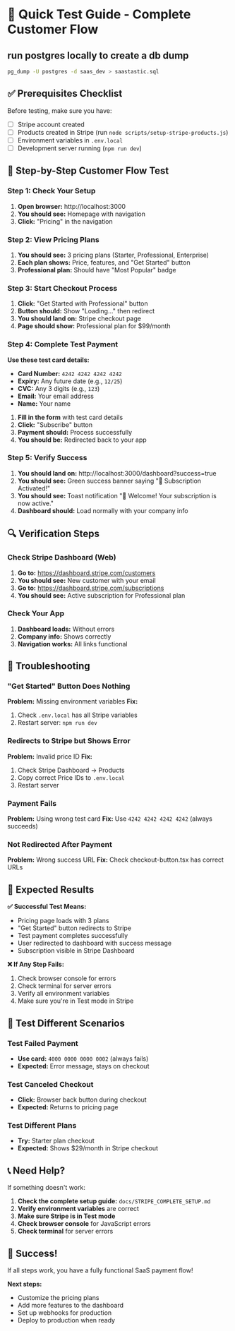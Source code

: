 # 🚀 Quick Test Guide - Complete Customer Flow
## run postgres locally to create a db dump

```bash
pg_dump -U postgres -d saas_dev > saastastic.sql
```

## ✅ Prerequisites Checklist

Before testing, make sure you have:
- [ ] Stripe account created
- [ ] Products created in Stripe (run `node scripts/setup-stripe-products.js`)
- [ ] Environment variables in `.env.local`
- [ ] Development server running (`npm run dev`)

## 🎯 Step-by-Step Customer Flow Test

### Step 1: Check Your Setup
1. **Open browser:** http://localhost:3000
2. **You should see:** Homepage with navigation
3. **Click:** "Pricing" in the navigation

### Step 2: View Pricing Plans
1. **You should see:** 3 pricing plans (Starter, Professional, Enterprise)
2. **Each plan shows:** Price, features, and "Get Started" button
3. **Professional plan:** Should have "Most Popular" badge

### Step 3: Start Checkout Process
1. **Click:** "Get Started with Professional" button
2. **Button should:** Show "Loading..." then redirect
3. **You should land on:** Stripe checkout page
4. **Page should show:** Professional plan for $99/month

### Step 4: Complete Test Payment
**Use these test card details:**
- **Card Number:** `4242 4242 4242 4242`
- **Expiry:** Any future date (e.g., `12/25`)
- **CVC:** Any 3 digits (e.g., `123`)
- **Email:** Your email address
- **Name:** Your name

1. **Fill in the form** with test card details
2. **Click:** "Subscribe" button
3. **Payment should:** Process successfully
4. **You should be:** Redirected back to your app

### Step 5: Verify Success
1. **You should land on:** http://localhost:3000/dashboard?success=true
2. **You should see:** Green success banner saying "🎉 Subscription Activated!"
3. **You should see:** Toast notification "🎉 Welcome! Your subscription is now active."
4. **Dashboard should:** Load normally with your company info

## 🔍 Verification Steps

### Check Stripe Dashboard (Web)
1. **Go to:** https://dashboard.stripe.com/customers
2. **You should see:** New customer with your email
3. **Go to:** https://dashboard.stripe.com/subscriptions
4. **You should see:** Active subscription for Professional plan

### Check Your App
1. **Dashboard loads:** Without errors
2. **Company info:** Shows correctly
3. **Navigation works:** All links functional

## 🚨 Troubleshooting

### "Get Started" Button Does Nothing
**Problem:** Missing environment variables
**Fix:** 
1. Check `.env.local` has all Stripe variables
2. Restart server: `npm run dev`

### Redirects to Stripe but Shows Error
**Problem:** Invalid price ID
**Fix:**
1. Check Stripe Dashboard → Products
2. Copy correct Price IDs to `.env.local`
3. Restart server

### Payment Fails
**Problem:** Using wrong test card
**Fix:** Use `4242 4242 4242 4242` (always succeeds)

### Not Redirected After Payment
**Problem:** Wrong success URL
**Fix:** Check checkout-button.tsx has correct URLs

## 🎯 Expected Results

**✅ Successful Test Means:**
- Pricing page loads with 3 plans
- "Get Started" button redirects to Stripe
- Test payment completes successfully
- User redirected to dashboard with success message
- Subscription visible in Stripe Dashboard

**❌ If Any Step Fails:**
1. Check browser console for errors
2. Check terminal for server errors
3. Verify all environment variables
4. Make sure you're in Test mode in Stripe

## 🔄 Test Different Scenarios

### Test Failed Payment
- **Use card:** `4000 0000 0000 0002` (always fails)
- **Expected:** Error message, stays on checkout

### Test Canceled Checkout
- **Click:** Browser back button during checkout
- **Expected:** Returns to pricing page

### Test Different Plans
- **Try:** Starter plan checkout
- **Expected:** Shows $29/month in Stripe checkout

## 📞 Need Help?

If something doesn't work:
1. **Check the complete setup guide:** `docs/STRIPE_COMPLETE_SETUP.md`
2. **Verify environment variables** are correct
3. **Make sure Stripe is in Test mode**
4. **Check browser console** for JavaScript errors
5. **Check terminal** for server errors

## 🎉 Success!

If all steps work, you have a fully functional SaaS payment flow! 

**Next steps:**
- Customize the pricing plans
- Add more features to the dashboard
- Set up webhooks for production
- Deploy to production when ready
